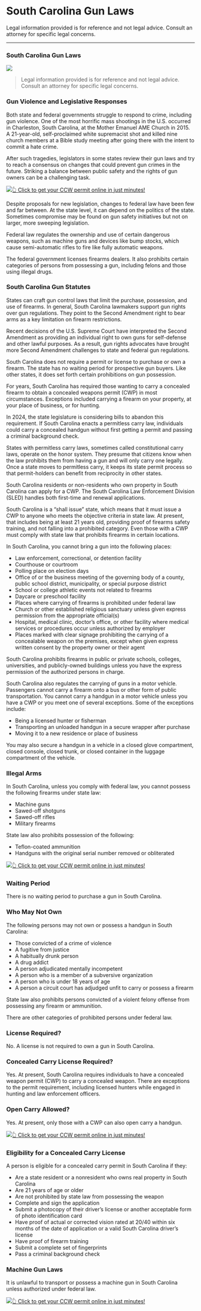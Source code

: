 # South Carolina Gun Laws

Legal information provided is for reference and not legal advice. Consult an attorney for specific legal concerns. 

* * *

### South Carolina Gun Laws

![](https://cdn-images-1.medium.com/max/1200/1*w9LTSP8urxSvWKzV0nwWUg.png)

> Legal information provided is for reference and not legal advice. Consult an attorney for specific legal concerns.

### Gun Violence and Legislative Responses

Both state and federal governments struggle to respond to crime, including gun violence. One of the most horrific mass shootings in the U.S. occurred in Charleston, South Carolina, at the Mother Emanuel AME Church in 2015. A 21-year-old, self-proclaimed white supremacist shot and killed nine church members at a Bible study meeting after going there with the intent to commit a hate crime.

After such tragedies, legislators in some states review their gun laws and try to reach a consensus on changes that could prevent gun crimes in the future. Striking a balance between public safety and the rights of gun owners can be a challenging task.

[![](https://cdn-images-1.medium.com/max/1200/1*aCmvRhaa5Xjz4zDZxHzAjg.png)](https://sndn.toserp.ly/ccw)[👆 Click to get your CCW permit online in just minutes!](https://sndn.toserp.ly/ccw)

Despite proposals for new legislation, changes to federal law have been few and far between. At the state level, it can depend on the politics of the state. Sometimes compromise may be found on gun safety initiatives but not on larger, more sweeping legislation.

Federal law regulates the ownership and use of certain dangerous weapons, such as machine guns and devices like bump stocks, which cause semi-automatic rifles to fire like fully automatic weapons.

The federal government licenses firearms dealers. It also prohibits certain categories of persons from possessing a gun, including felons and those using illegal drugs.

### South Carolina Gun Statutes

States can craft gun control laws that limit the purchase, possession, and use of firearms. In general, South Carolina lawmakers support gun rights over gun regulations. They point to the Second Amendment right to bear arms as a key limitation on firearm restrictions.

Recent decisions of the U.S. Supreme Court have interpreted the Second Amendment as providing an individual right to own guns for self-defense and other lawful purposes. As a result, gun rights advocates have brought more Second Amendment challenges to state and federal gun regulations.

South Carolina does not require a permit or license to purchase or own a firearm. The state has no waiting period for prospective gun buyers. Like other states, it does set forth certain prohibitions on gun possession.

For years, South Carolina has required those wanting to carry a concealed firearm to obtain a concealed weapons permit (CWP) in most circumstances. Exceptions included carrying a firearm on your property, at your place of business, or for hunting.

In 2024, the state legislature is considering bills to abandon this requirement. If South Carolina enacts a permitless carry law, individuals could carry a concealed handgun without first getting a permit and passing a criminal background check.

States with permitless carry laws, sometimes called constitutional carry laws, operate on the honor system. They presume that citizens know when the law prohibits them from having a gun and will only carry one legally. Once a state moves to permitless carry, it keeps its state permit process so that permit-holders can benefit from reciprocity in other states.

South Carolina residents or non-residents who own property in South Carolina can apply for a CWP. The South Carolina Law Enforcement Division (SLED) handles both first-time and renewal applications.

South Carolina is a “shall issue” state, which means that it must issue a CWP to anyone who meets the objective criteria in state law. At present, that includes being at least 21 years old, providing proof of firearms safety training, and not falling into a prohibited category. Even those with a CWP must comply with state law that prohibits firearms in certain locations.

In South Carolina, you cannot bring a gun into the following places:

  * Law enforcement, correctional, or detention facility
  * Courthouse or courtroom
  * Polling place on election days
  * Office of or the business meeting of the governing body of a county, public school district, municipality, or special purpose district
  * School or college athletic events not related to firearms
  * Daycare or preschool facility
  * Places where carrying of firearms is prohibited under federal law
  * Church or other established religious sanctuary unless given express permission from the appropriate official(s)
  * Hospital, medical clinic, doctor’s office, or other facility where medical services or procedures occur unless authorized by employer
  * Places marked with clear signage prohibiting the carrying of a concealable weapon on the premises, except when given express written consent by the property owner or their agent



South Carolina prohibits firearms in public or private schools, colleges, universities, and publicly-owned buildings unless you have the express permission of the authorized persons in charge.

South Carolina also regulates the carrying of guns in a motor vehicle. Passengers cannot carry a firearm onto a bus or other form of public transportation. You cannot carry a handgun in a motor vehicle unless you have a CWP or you meet one of several exceptions. Some of the exceptions include:

  * Being a licensed hunter or fisherman
  * Transporting an unloaded handgun in a secure wrapper after purchase
  * Moving it to a new residence or place of business



You may also secure a handgun in a vehicle in a closed glove compartment, closed console, closed trunk, or closed container in the luggage compartment of the vehicle.

### Illegal Arms

In South Carolina, unless you comply with federal law, you cannot possess the following firearms under state law:

  * Machine guns
  * Sawed-off shotguns
  * Sawed-off rifles
  * Military firearms



State law also prohibits possession of the following:

  * Teflon-coated ammunition
  * Handguns with the original serial number removed or obliterated


[![](https://cdn-images-1.medium.com/max/1200/1*TMCVgNoKp2NAtvLSAMkaJg.png)](https://sndn.toserp.ly/ccw)[👆 Click to get your CCW permit online in just minutes!](https://sndn.toserp.ly/ccw)

### Waiting Period

There is no waiting period to purchase a gun in South Carolina.

### Who May Not Own

The following persons may not own or possess a handgun in South Carolina:

  * Those convicted of a crime of violence
  * A fugitive from justice
  * A habitually drunk person
  * A drug addict
  * A person adjudicated mentally incompetent
  * A person who is a member of a subversive organization
  * A person who is under 18 years of age
  * A person a circuit court has adjudged unfit to carry or possess a firearm



State law also prohibits persons convicted of a violent felony offense from possessing any firearm or ammunition.

There are other categories of prohibited persons under federal law.

### License Required?

No. A license is not required to own a gun in South Carolina.

### Concealed Carry License Required?

Yes. At present, South Carolina requires individuals to have a concealed weapon permit (CWP) to carry a concealed weapon. There are exceptions to the permit requirement, including licensed hunters while engaged in hunting and law enforcement officers.

### Open Carry Allowed?

Yes. At present, only those with a CWP can also open carry a handgun.

[![](https://cdn-images-1.medium.com/max/1200/1*UmVcdbz7GlGdNVJMx2tkag.png)](https://sndn.toserp.ly/ccw)[👆 Click to get your CCW permit online in just minutes!](https://sndn.toserp.ly/ccw)

### Eligibility for a Concealed Carry License

A person is eligible for a concealed carry permit in South Carolina if they:

  * Are a state resident or a nonresident who owns real property in South Carolina
  * Are 21 years of age or older
  * Are not prohibited by state law from possessing the weapon
  * Complete and sign the application
  * Submit a photocopy of their driver’s license or another acceptable form of photo identification card
  * Have proof of actual or corrected vision rated at 20/40 within six months of the date of application or a valid South Carolina driver’s license
  * Have proof of firearm training
  * Submit a complete set of fingerprints
  * Pass a criminal background check



### Machine Gun Laws

It is unlawful to transport or possess a machine gun in South Carolina unless authorized under federal law.

[![](https://cdn-images-1.medium.com/max/2560/1*aCmvRhaa5Xjz4zDZxHzAjg.png)](https://sndn.toserp.ly/ccw)[👆 Click to get your CCW permit online in just minutes!](https://sndn.toserp.ly/ccw)

